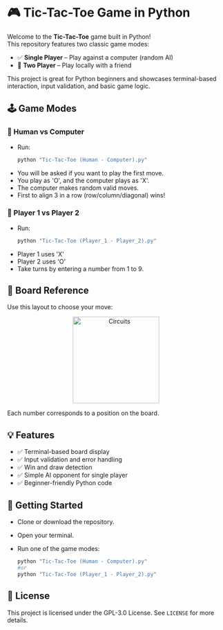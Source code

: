 # 🎮 Tic-Tac-Toe Game in Python

Welcome to the **Tic-Tac-Toe** game built in Python!  
This repository features two classic game modes:

- ✅ **Single Player** – Play against a computer (random AI)  
- 👥 **Two Player** – Play locally with a friend

This project is great for Python beginners and showcases terminal-based interaction, input validation, and basic game logic.

## 🕹️ Game Modes

### 🎲 Human vs Computer

- Run:
  ```bash
  python "Tic-Tac-Toe (Human - Computer).py"
- You will be asked if you want to play the first move.
- You play as 'O', and the computer plays as 'X'.
- The computer makes random valid moves.
- First to align 3 in a row (row/column/diagonal) wins!

### 👥 Player 1 vs Player 2

- Run:
  ```bash
  python "Tic-Tac-Toe (Player_1 - Player_2).py"
- Player 1 uses 'X'
- Player 2 uses 'O'
- Take turns by entering a number from 1 to 9.


## 🔢 Board Reference
Use this layout to choose your move:
<p align="center">
  <img src="https://drive.google.com/uc?export=view&id=1w2vEj0uotXgK7OVpjQ6Rw1tknIEPT5fF" alt="Circuits" width="200"/>
</p>
Each number corresponds to a position on the board.

## 💡 Features
- ✅ Terminal-based board display
- ✅ Input validation and error handling
- ✅ Win and draw detection
- ✅ Simple AI opponent for single player
- ✅ Beginner-friendly Python code

## 🚀 Getting Started

- Clone or download the repository.
- Open your terminal.
- Run one of the game modes:

  ```bash
  python "Tic-Tac-Toe (Human - Computer).py"
  #or 
  python "Tic-Tac-Toe (Player_1 - Player_2).py"

## 📄 License
This project is licensed under the GPL-3.0 License. See `LICENSE` for more details.


